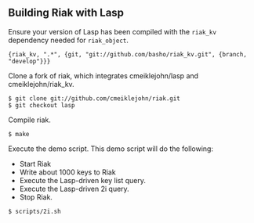 ## Building Riak with Lasp

Ensure your version of Lasp has been compiled with the `riak_kv`
dependency needed for `riak_object`.

```
{riak_kv, ".*", {git, "git://github.com/basho/riak_kv.git", {branch, "develop"}}}
```

Clone a fork of riak, which integrates cmeiklejohn/lasp and
cmeiklejohn/riak_kv.

```
$ git clone git://github.com/cmeiklejohn/riak.git
$ git checkout lasp
```

Compile riak.

```
$ make
```

Execute the demo script. This demo script will do the following:

* Start Riak
* Write about 1000 keys to Riak
* Execute the Lasp-driven key list query.
* Execute the Lasp-driven 2i query.
* Stop Riak.

```
$ scripts/2i.sh
```
